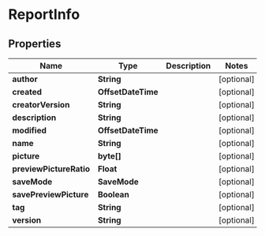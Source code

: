 

# ReportInfo


## Properties

| Name | Type | Description | Notes |
|------------ | ------------- | ------------- | -------------|
|**author** | **String** |  |  [optional] |
|**created** | **OffsetDateTime** |  |  [optional] |
|**creatorVersion** | **String** |  |  [optional] |
|**description** | **String** |  |  [optional] |
|**modified** | **OffsetDateTime** |  |  [optional] |
|**name** | **String** |  |  [optional] |
|**picture** | **byte[]** |  |  [optional] |
|**previewPictureRatio** | **Float** |  |  [optional] |
|**saveMode** | **SaveMode** |  |  [optional] |
|**savePreviewPicture** | **Boolean** |  |  [optional] |
|**tag** | **String** |  |  [optional] |
|**version** | **String** |  |  [optional] |



